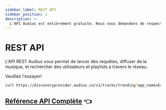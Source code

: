 ```yaml
---
sidebar_label: REST API
sidebar_position: 1
description: >-
  L'API Audius est entièrement gratuite. Nous vous demandons de respecter les directives contenues dans ce document et de toujours créditer les artistes.
---
```


# REST API

L'API REST Audius vous permet de lancer des requêtes, diffuser de la musique, et rechercher des utilisateurs et playlists a travers le réseau.

Veuillez l'essayer!

```bash
curl https://discoveryprovider.audius.co/v1/tracks/trending?app_name=ExampleApp
```

## [Référence API Complète](https://audiusproject.github.io/api-docs/#audius-api-docs)  👈  